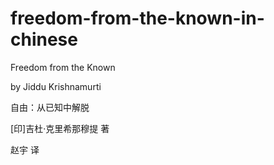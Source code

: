 # freedom-from-the-known-in-chinese

Freedom from the Known

by Jiddu Krishnamurti

自由：从已知中解脱

[印]吉杜·克里希那穆提 著

赵宇 译